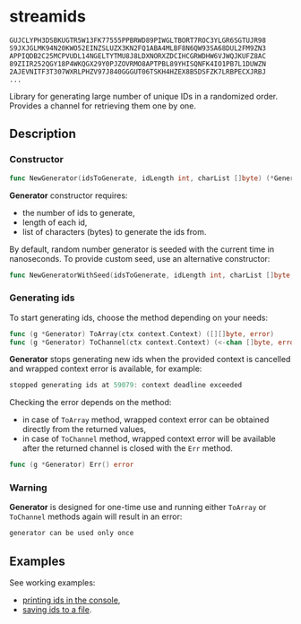 # streamids

```
GUJCLYPH3DSBKUGTR5W13FK77555PPBRWD89PIWGLTBORT7ROC3YLGR6SGTUJR98
S9JXJGLMK94N20KWO52EINZSLUZX3KN2FQ1ABA4MLBF8N6QW93SA68DUL2FM9ZN3
APPIQDB2C25MCPVUDL14NGELTYTMU8J8LDXNORXZDCIHCGRWDHW6VJWQJKUFZ8AC
89ZIIR252QGY18P4WKQGX29Y0PJZOVRMO8APTPBL89YHISQNFK4IO1PB7L1DUWZN
2AJEVNITF3T307WXRLPHZV97J840GGGUT06TSKH4HZEX8B5DSFZK7LRBPECXJRBJ
...
```

Library for generating large number of unique IDs in a randomized order.
Provides a channel for retrieving them one by one.

## Description

### Constructor

```go
func NewGenerator(idsToGenerate, idLength int, charList []byte) (*Generator, error)
```

**Generator** constructor requires:

* the number of ids to generate,
* length of each id,
* list of characters (bytes) to generate the ids from.

By default, random number generator is seeded with the current time in nanoseconds.
To provide custom seed, use an alternative constructor:

```go
func NewGeneratorWithSeed(idsToGenerate, idLength int, charList []byte, seed int64) (*Generator, error)
```

### Generating ids

To start generating ids, choose the method depending on your needs:

```go
func (g *Generator) ToArray(ctx context.Context) ([][]byte, error)
func (g *Generator) ToChannel(ctx context.Context) (<-chan []byte, error)
```

**Generator** stops generating new ids when the provided context is cancelled
and wrapped context error is available, for example:

```go
stopped generating ids at 59079: context deadline exceeded
```

Checking the error depends on the method:

* in case of `ToArray` method, wrapped context error can be obtained directly from the returned values,
* in case of `ToChannel` method, wrapped context error will be available after
  the returned channel is closed with the `Err` method.

```go
func (g *Generator) Err() error
```

### Warning

**Generator** is designed for one-time use and running either `ToArray` or `ToChannel` methods again
will result in an error:

```go
generator can be used only once
```

## Examples

See working examples:
* [printing ids in the console](./examples/console/main.go),
* [saving ids to a file](./examples/file/main.go).
